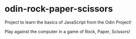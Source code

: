 # odin-rock-paper-scissors

Project to learn the basics of JavaScript from the Odin Project!

Play against the computer in a game of Rock, Paper, Scissors! 